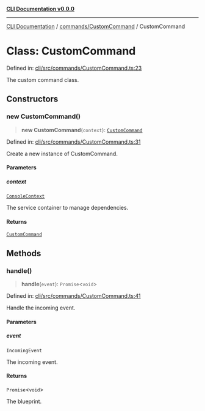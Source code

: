 [**CLI Documentation v0.0.0**](../../../README.md)

***

[CLI Documentation](../../../modules.md) / [commands/CustomCommand](../README.md) / CustomCommand

# Class: CustomCommand

Defined in: [cli/src/commands/CustomCommand.ts:23](https://github.com/stonemjs/cli/blob/918c4879f2a7715f30d46038936ca1a10bb41202/src/commands/CustomCommand.ts#L23)

The custom command class.

## Constructors

### new CustomCommand()

> **new CustomCommand**(`context`): [`CustomCommand`](CustomCommand.md)

Defined in: [cli/src/commands/CustomCommand.ts:31](https://github.com/stonemjs/cli/blob/918c4879f2a7715f30d46038936ca1a10bb41202/src/commands/CustomCommand.ts#L31)

Create a new instance of CustomCommand.

#### Parameters

##### context

[`ConsoleContext`](../../../declarations/interfaces/ConsoleContext.md)

The service container to manage dependencies.

#### Returns

[`CustomCommand`](CustomCommand.md)

## Methods

### handle()

> **handle**(`event`): `Promise`\<`void`\>

Defined in: [cli/src/commands/CustomCommand.ts:41](https://github.com/stonemjs/cli/blob/918c4879f2a7715f30d46038936ca1a10bb41202/src/commands/CustomCommand.ts#L41)

Handle the incoming event.

#### Parameters

##### event

`IncomingEvent`

The incoming event.

#### Returns

`Promise`\<`void`\>

The blueprint.
